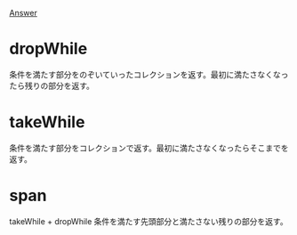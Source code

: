 [Answer](https://github.com/scala-text/S99)

# dropWhile
条件を満たす部分をのぞいていったコレクションを返す。最初に満たさなくなったら残りの部分を返す。

# takeWhile
条件を満たす部分をコレクションで返す。最初に満たさなくなったらそこまでを返す。

# span
takeWhile + dropWhile
条件を満たす先頭部分と満たさない残りの部分を返す。
